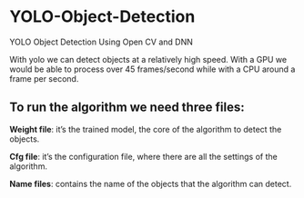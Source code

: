 # YOLO-Object-Detection
YOLO Object Detection Using Open CV and DNN

With yolo we can detect objects at a relatively high speed. With a GPU we would be able to process over 45 frames/second while with a CPU around a frame per second.

## To run the algorithm we need three files:

  **Weight file**: it’s the trained model, the core of the algorithm to detect the objects.

  **Cfg file**: it’s the configuration file, where there are all the settings of the algorithm.

  **Name files**: contains the name of the objects that the algorithm can detect.
